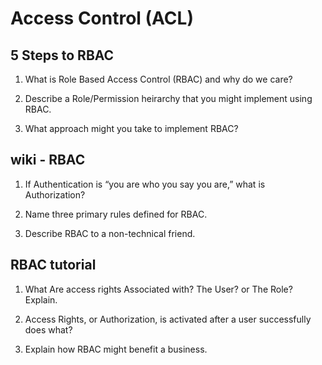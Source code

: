 # Access Control (ACL)

## 5 Steps to RBAC

1. What is Role Based Access Control (RBAC) and why do we care?

2. Describe a Role/Permission heirarchy that you might implement using RBAC.

3. What approach might you take to implement RBAC?

## wiki - RBAC

1. If Authentication is “you are who you say you are,” what is Authorization?

2. Name three primary rules defined for RBAC.

3. Describe RBAC to a non-technical friend.

## RBAC tutorial

1. What Are access rights Associated with? The User? or The Role? Explain.

2. Access Rights, or Authorization, is activated after a user successfully does what?

3. Explain how RBAC might benefit a business.
